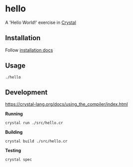 # hello

A 'Hello World!' exercise in [Crystal](https://crystal-lang.org/)

## Installation

Follow [installation docs](https://crystal-lang.org/docs/installation/on_mac_osx_using_homebrew.html)

## Usage

`./hello`

## Development

https://crystal-lang.org/docs/using_the_compiler/index.html

**Running**

`crystal run ./src/hello.cr`

**Building**

`crystal build ./src/hello.cr`

**Testing**

`crystal spec`
